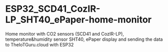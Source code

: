# ESP32_SCD41_CozIR-LP_SHT40_ePaper-home-monitor
Home monitor with CO2 sensors (SCD41 and CozIR-LP), temperature&amp;humidity sensor SHT40, ePaper display and sending the data to TheIoTGuru.cloud with ESP32
